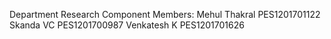 Department Research Component
Members: Mehul Thakral PES1201701122
        Skanda VC PES1201700987
        Venkatesh K PES1201701626
